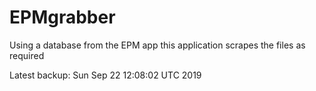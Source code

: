 # EPMgrabber
Using a database from the EPM app this application scrapes the files as required


Latest backup: Sun Sep 22 12:08:02 UTC 2019
